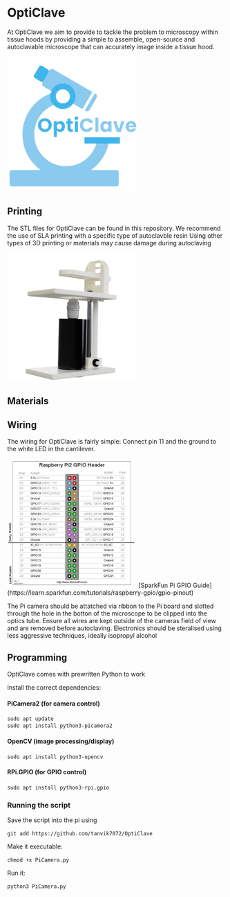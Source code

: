 
# **OptiClave**
At OptiClave we aim to provide to tackle the problem to microscopy within tissue hoods by providing a simple to assemble, open-source and autoclavable microscope that can accurately image inside a tissue hood.

<img src="OptiClave.png" alt="alt tag" width="300" />

## Printing
The STL files for OptiClave can be found in this repository.
We recommend the use of SLA printing with a specific type of autoclavble resin
Using other types of 3D printing or materials may cause damage during autoclaving

<img src="Assembly.png" alt="alt tag" width="300"/>


## Materials

## Wiring
The wiring for OptiClave is fairly simple:
Connect pin 11 and the ground to the white LED in the cantilever.

<img src="Pins.jpg" alt="alt tag" width="300"/>
[SparkFun Pi GPIO Guide](https://learn.sparkfun.com/tutorials/raspberry-gpio/gpio-pinout)

The Pi camera should be attatched via ribbon to the Pi board and slotted through the hole in the botton of the microscope to be clipped into the optics tube.
Ensure all wires are kept outside of the cameras field of view and are removed before autoclaving.
Electronics should be steralised using less aggressive techniques, ideally isopropyl alcohol

## Programming
OptiClave comes with prewritten Python to work

Install the correct dependencies:
#### PiCamera2 (for camera control)
```
sudo apt update
sudo apt install python3-picamera2
```

#### OpenCV (image processing/display)

```
sudo apt install python3-opencv
```

#### RPi.GPIO (for GPIO control)

```
sudo apt install python3-rpi.gpio
```

### Running the script
Save the script into the pi using

```
git add https://github.com/tanvik7072/OptiClave
```

Make it executable:

```
chmod +x PiCamera.py
```

Run it:

```
python3 PiCamera.py
```








